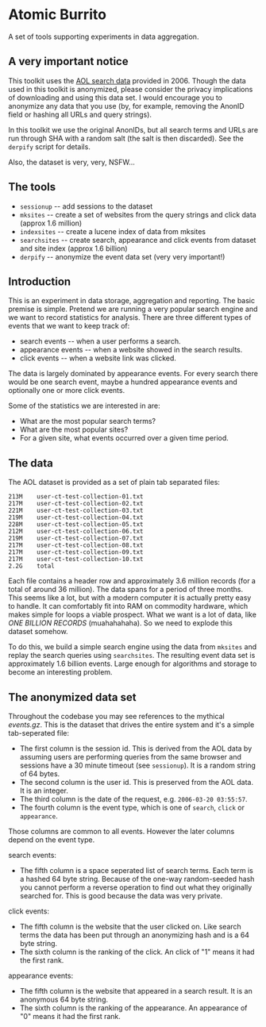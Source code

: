 Atomic Burrito
=============

A set of tools supporting experiments in data aggregation.

A very important notice
-------

This toolkit uses the [AOL search data](http://en.wikipedia.org/wiki/AOL_search_data_scandal) provided in 2006. Though the data used in this toolkit is anonymized, please consider the privacy implications of downloading and using this data set. I would encourage you to anonymize any data that you use (by, for example, removing the AnonID field or hashing all URLs and query strings).

In this toolkit we use the original AnonIDs, but all search terms and URLs are run through SHA with a random salt (the salt is then discarded). See the `derpify` script for details.

Also, the dataset is very, very, NSFW...

The tools
------------

* `sessionup` -- add sessions to the dataset
* `mksites` -- create a set of websites from the query strings and click data (approx 1.6 million)
* `indexsites` -- create a lucene index of data from mksites
* `searchsites` -- create search, appearance and click events from dataset and site index (approx 1.6 billion)
* `derpify` -- anonymize the event data set (very very important!)

Introduction
------------

This is an experiment in data storage, aggregation and reporting. The basic premise is simple. Pretend we are running a very popular search engine and we want to record statistics for analysis. There are three different types of events that we want to keep track of:

* search events -- when a user performs a search.
* appearance events -- when a website showed in the search results.
* click events -- when a website link was clicked.

The data is largely dominated by appearance events. For every search there would be one search event, maybe a hundred appearance events and optionally one or more click events.

Some of the statistics we are interested in are:

* What are the most popular search terms?
* What are the most popular sites?
* For a given site, what events occurred over a given time period.

The data
------------

The AOL dataset is provided as a set of plain tab separated files:

    213M	user-ct-test-collection-01.txt
    217M	user-ct-test-collection-02.txt
    221M	user-ct-test-collection-03.txt
    219M	user-ct-test-collection-04.txt
    228M	user-ct-test-collection-05.txt
    212M	user-ct-test-collection-06.txt
    219M	user-ct-test-collection-07.txt
    217M	user-ct-test-collection-08.txt
    217M	user-ct-test-collection-09.txt
    217M	user-ct-test-collection-10.txt
    2.2G	total

Each file contains a header row and approximately 3.6 million records (for a total of around 36 million). The data spans for a period of three months. This seems like a lot, but with a modern computer it is actually pretty easy to handle. It can comfortably fit into RAM on commodity hardware, which makes simple for loops a viable prospect. What we want is a lot of data, like *ONE BILLION RECORDS* (muahahahaha). So we need to explode this dataset somehow.

To do this, we build a simple search engine using the data from `mksites` and replay the search queries using `searchsites`. The resulting event data set is approximately 1.6 billion events. Large enough for algorithms and storage to become an interesting problem.

The anonymized data set
--------------

Throughout the codebase you may see references to the mythical *events.gz*. This is the dataset that drives the entire system and it's a simple tab-seperated file:

* The first column is the session id. This is derived from the AOL data by assuming users are performing queries from the same browser and sessions have a 30 minute timeout (see `sessionup`). It is a random string of 64 bytes.
* The second column is the user id. This is preserved from the AOL data. It is an integer.
* The third column is the date of the request, e.g. `2006-03-20 03:55:57`.
* The fourth column is the event type, which is one of `search`, `click` or `appearance`.

Those columns are common to all events. However the later columns depend on the event type.

search events:

* The fifth column is a space seperated list of search terms. Each term is a hashed 64 byte string. Because of the one-way random-seeded hash you cannot perform a reverse operation to find out what they originally searched for. This is good because the data was very private.

click events:

* The fifth column is the website that the user clicked on. Like search terms the data has been put through an anonymizing hash and is a 64 byte string.
* The sixth column is the ranking of the click. An click of "1" means it had the first rank.

appearance events:

* The fifth column is the website that appeared in a search result. It is an anonymous 64 byte string.
* The sixth column is the ranking of the appearance. An appearance of "0" means it had the first rank.

